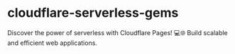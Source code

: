 # cloudflare-serverless-gems

Discover the power of serverless with Cloudflare Pages! 💻🌐 Build scalable and efficient web applications.
